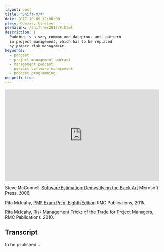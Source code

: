 ```yaml
---
layout: post
title: "Shift-M/9"
date: 2017-10-09 12:00:00
place: Odessa, Ukraine
permalink: /shift-m/2017/9.html
description: |
  Padding is a very common and dangerous anti-pattern
  in project management, which has to be replaced
  by proper risk management.
keywords:
  - podcast
  - project management podcast
  - management podcast
  - podcast software management
  - podcast programming
nospell: true
---
```


<iframe width="100%" height="300" scrolling="no" frameborder="no" src="https://w.soundcloud.com/player/?url=https%3A//api.soundcloud.com/tracks/345883254%3Fsecret_token%3Ds-PUJsq&amp;color=%23ff5500&amp;auto_play=false&amp;hide_related=false&amp;show_comments=true&amp;show_user=true&amp;show_reposts=false&amp;show_teaser=true&amp;visual=true"></iframe>

Steve McConnell,
[Software Estimation: Demystifying the Black Art](http://amzn.to/2xrIgSY)
Microsoft Press, 2006.

Rita Mulcahy,
[PMP Exam Prep, Eighth Edition](http://amzn.to/2xq7EgT)
RMC Publications, 2015.

Rita Mulcahy,
[Risk Management Tricks of the Trade for Project Managers](http://amzn.to/2y49q4n),
RMC Publications, 2010.

## Transcript

to be published...
